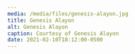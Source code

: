 ```yaml
---
media: /media/files/genesis-alayon.jpg
title: Genesis Alayon
alt: Genesis Alayon
caption: Courtesy of Genesis Alayon
date: 2021-02-10T18:12:00-0500
---
```

